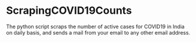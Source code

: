 # ScrapingCOVID19Counts
The python script scraps the number of active cases for COVID19 in India on daily basis, and sends a mail from your email to any other email address.
